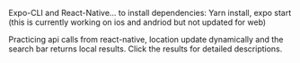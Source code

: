 Expo-CLI and React-Native... to install dependencies: Yarn install, expo start
(this is currently working on ios and andriod but not updated for web)

Practicing api calls from react-native, location update dynamically and the search bar returns local results. 
Click the results for detailed descriptions. 
